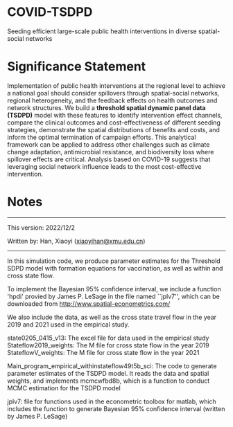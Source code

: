 # COVID-TSDPD
Seeding efficient large-scale public health interventions in diverse spatial-social networks

# Significance Statement
Implementation of public health interventions at the regional level to achieve a national goal should consider spillovers through spatial-social networks, regional heterogeneity, and the feedback effects on health outcomes and network structures. We build a **threshold spatial dynamic panel data (TSDPD)** model with these features to identify intervention effect channels, compare the clinical outcomes and cost-effectiveness of different seeding strategies, demonstrate the spatial distributions of benefits and costs, and inform the optimal termination of campaign efforts. This analytical framework can be applied to address other challenges such as climate change adaptation, antimicrobial resistance, and biodiversity loss where spillover effects are critical. Analysis based on COVID-19 suggests that leveraging social network influence leads to the most cost-effective intervention.

# Notes
******************************************************************************************************************
This version: 2022/12/2

Written by:
Han, Xiaoyi (xiaoyihan@xmu.edu.cn)

******************************************************************************************************************
In this simulation code, we produce parameter estimates for the Threshold SDPD model with formation equations for vaccination,
 as well as within and cross state flow.

To implement the Bayesian 95% confidence interval, we include a function 'hpdi' provied by James P. LeSage in the file named ``jplv7'', 
which can be downloaded  from http://www.spatial-econometrics.com/

We also include the data, as well as the cross state travel flow in the year 2019 and 2021 used in the empirical study.

state0205_0415_v13:        The excel file for data used in the empirical study
Stateflow2019_weights:     The M file for cross state flow in the year 2019
StateflowV_weights:        The M file for cross state flow in the year 2021

Main_program_empirical_withinstateflow49t5b_sci:  The code to generate parameter estimates of the TSDPD model. It reads the data and spatial weights, and implements mcmcwfbd8b, which is a function to conduct MCMC estimation
for the TSDPD model


jplv7: file for functions used in the econometric toolbox for matlab, which includes the function to generate Bayesian 95% confidence interval (written by James P. LeSage)



